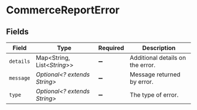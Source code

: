 # CommerceReportError


## Fields

| Field                            | Type                             | Required                         | Description                      |
| -------------------------------- | -------------------------------- | -------------------------------- | -------------------------------- |
| `details`                        | Map<String, List<*String*>>      | :heavy_minus_sign:               | Additional details on the error. |
| `message`                        | *Optional<? extends String>*     | :heavy_minus_sign:               | Message returned by error.       |
| `type`                           | *Optional<? extends String>*     | :heavy_minus_sign:               | The type of error.               |